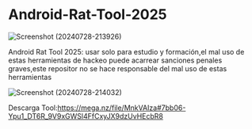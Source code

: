 # Android-Rat-Tool-2025

![Screenshot (20240728-213926)](https://github.com/user-attachments/assets/779eb267-917e-4d35-9a69-0e927246a703)

Android Rat Tool 2025: usar solo para estudio y formación,el mal uso de estas herramientas de hackeo puede acarrear sanciones penales graves,este repositor no se hace responsable del mal uso de estas herramientas

![Screenshot (20240728-214032)](https://github.com/user-attachments/assets/dce455fa-38fc-4555-9e61-6d8e2c33a665)

Descarga Tool:https://mega.nz/file/MnkVAIza#7bb06-Ypu1_DT6R_9V9xGWSl4FfCxyJX9dzUvHEcbR8


